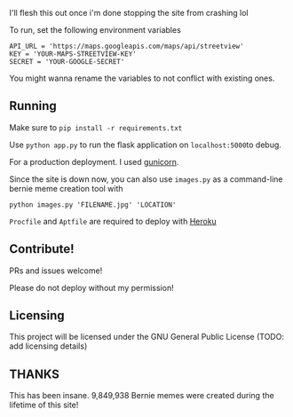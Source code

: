 I'll flesh this out once i'm done stopping the site from crashing lol

To run, set the following environment variables
```
API_URL = 'https://maps.googleapis.com/maps/api/streetview'
KEY = 'YOUR-MAPS-STREETVIEW-KEY'
SECRET = 'YOUR-GOOGLE-SECRET'
```

You might wanna rename the variables to not conflict with existing ones.

## Running

Make sure to `pip install -r requirements.txt`

Use `python app.py` to run the flask application on `localhost:5000`to debug. 

For a production deployment. I used [gunicorn](https://gunicorn.org/). 


Since the site is down now, you can also use `images.py` as a command-line bernie meme creation tool with
```
python images.py 'FILENAME.jpg' 'LOCATION'
```

`Procfile` and `Aptfile` are required to deploy with [Heroku](https://heroku.com/)
## Contribute!
PRs and issues welcome!

Please do not deploy without my permission!

## Licensing
This project will be licensed under the GNU General Public License (TODO: add licensing details)

## THANKS
This has been insane. 9,849,938 Bernie memes were created during the lifetime of this site! 